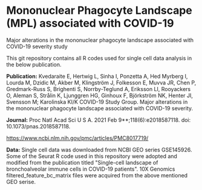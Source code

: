 # Mononuclear Phagocyte Landscape (MPL) associated with COVID-19
Major alterations in the mononuclear phagocyte landscape associated with COVID-19 severity study
 
This git repository contains all R codes used for single cell data analysis in the below publication. 

**Publication:** Kvedaraite E, Hertwig L, Sinha I, Ponzetta A, Hed Myrberg I, Lourda M, Dzidic M, Akber M, Klingström J, Folkesson E, Muvva JR, Chen P, Gredmark-Russ S, Brighenti S, Norrby-Teglund A, Eriksson LI, Rooyackers O, Aleman S, Strålin K, Ljunggren HG, Ginhoux F, Björkström NK, Henter JI, Svensson M; Karolinska KI/K COVID-19 Study Group. Major alterations in the mononuclear phagocyte landscape associated with COVID-19 severity. 

**Journal:** Proc Natl Acad Sci U S A. 2021 Feb 9**;118(6):e2018587118. doi: 10.1073/pnas.2018587118.

https://www.ncbi.nlm.nih.gov/pmc/articles/PMC8017719/

**Data:** Single cell data was downloaded from NCBI GEO series GSE145926. Some of the Seurat R code used in this repository were adopted and modified from the publication titled "Single-cell landscape of bronchoalveolar immune cells in COVID-19 patients". 10X Genomics filtered_feature_bc_matrix files were acquired from the above mentioned GEO serise.   
